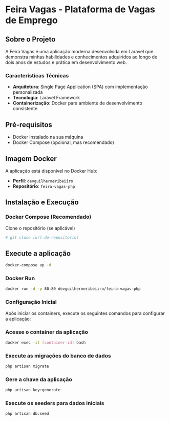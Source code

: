 # Feira Vagas - Plataforma de Vagas de Emprego

## Sobre o Projeto

A Feira Vagas é uma aplicação moderna desenvolvida em Laravel que demonstra minhas habilidades e conhecimentos adquiridos ao longo de dois anos de estudos e prática em desenvolvimento web.

### Características Técnicas
- **Arquitetura**: Single Page Application (SPA) com implementação personalizada
- **Tecnologia**: Laravel Framework
- **Containerização**: Docker para ambiente de desenvolvimento consistente

## Pré-requisitos

- Docker instalado na sua máquina
- Docker Compose (opcional, mas recomendado)

## Imagem Docker

A aplicação está disponível no Docker Hub:
- **Perfil**: `devguilhermeribeiiro`
- **Repositório**: `feira-vagas-php`

## Instalação e Execução

### Docker Compose (Recomendado)

Clone o repositório (se aplicável)
```bash
# git clone [url-do-repositorio]
```
## Execute a aplicação
```bash
docker-compose up -d
```
### Docker Run
```bash
docker run -d -p 80:80 devguilhermeribeiiro/feira-vagas-php
```
### Configuração Inicial

Após iniciar os containers, execute os seguintes comandos para configurar a aplicação:

### Acesse o container da aplicação
```bash
docker exec -it [container-id] bash
```

### Execute as migrações do banco de dados
```bash
php artisan migrate
```

### Gere a chave da aplicação
```bash
php artisan key:generate
```

### Execute os seeders para dados iniciais
```bash
php artisan db:seed
```
